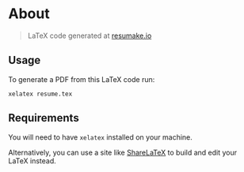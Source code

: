 # About
> LaTeX code generated at [resumake.io](https://resumake.io)

## Usage
To generate a PDF from this LaTeX code run:

    xelatex resume.tex

## Requirements
You will need to have `xelatex` installed on your machine.

Alternatively, you can use a site like [ShareLaTeX](https://sharelatex.com) to build and edit your LaTeX instead.
